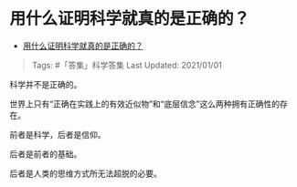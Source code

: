# 用什么证明科学就真的是正确的？

- [用什么证明科学就真的是正确的？](https://www.zhihu.com/question/265741210/answer/659042574)

>Tags: #「答集」科学答集
>Last Updated: 2021/01/01

科学并不是正确的。

世界上只有“正确在实践上的有效近似物”和“底层信念”这么两种拥有正确性的存在。

前者是科学，后者是信仰。

后者是前者的基础。

后者是人类的思维方式所无法超脱的必要。